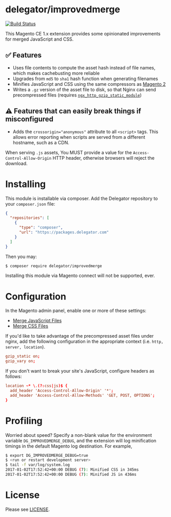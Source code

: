 # delegator/improvedmerge

[![Build Status](https://travis-ci.org/delegator/improvedmerge.svg?branch=travis-ci)](https://travis-ci.org/delegator/improvedmerge)

This Magento CE 1.x extension provides some opinionated improvements for merged JavaScript and CSS.

## :white_check_mark: Features
 - Uses file contents to compute the asset hash instead of file names, which makes cachebusting more reliable
 - Upgrades from `md5` to `sha1` hash function when generating filenames
 - Minifies JavaScript and CSS using the same compressors as [Magento 2][magento-2]
 - Writes a `.gz` version of the asset file to disk, so that Nginx can send precompressed files (requires  [`ngx_http_gzip_static_module`][nginx-gzip-static])

## :warning: Features that can easily break things if misconfigured
 - Adds the `crossorigin="anonymous"` attribute to all `<script>` tags. This allows error reporting when scripts are served from a different hostname, such as a CDN.

 When serving `.js` assets, You MUST provide a value for the `Access-Control-Allow-Origin` HTTP header, otherwise browsers will reject the download.

# Installing

This module is installable via composer. Add the Delegator repository to your
`composer.json` file:

```json
{
  "repositories": [
    {
      "type": "composer",
      "url": "https://packages.delegator.com"
    }
  ]
}
```

Then you may:

```bash
$ composer require delegator/improvedmerge
```

Installing this module via Magento connect will not be supported, ever.

# Configuration

In the Magento admin panel, enable one or more of these settings:

 - [Merge JavaScript Files][merge-js]
 - [Merge CSS Files][merge-css]

If you'd like to take advantage of the precompressed asset files under nginx, add the following configuration in the appropriate context (i.e. `http, server, location`).

```conf
gzip_static on;
gzip_vary on;
```

If you don't want to break your site's JavaScript, configure headers as follows:

```conf
location ~* \.(?:css|js)$ {
  add_header 'Access-Control-Allow-Origin' '*';
  add_header 'Access-Control-Allow-Methods' 'GET, POST, OPTIONS';
}
```

# Profiling

Worried about speed? Specify a non-blank value for the environment variable
`DG_IMPROVEDMERGE_DEBUG`, and the extension will log minification timings in the
default Magento log destination. For example,

```bash
$ export DG_IMPROVEDMERGE_DEBUG=true
$ <run or restart development server>
$ tail -f var/log/system.log
2017-01-02T17:52:42+00:00 DEBUG (7): Minified CSS in 345ms
2017-01-02T17:52:42+00:00 DEBUG (7): Minified JS in 436ms
```

# License

Please see [LICENSE][license].

[license]: LICENSE
[merge-css]: http://docs.magento.com/m1/ce/user_guide/design/merge-css.html
[merge-js]: http://docs.magento.com/m1/ce/user_guide/design/merge-javascript.html
[magento-2]: https://github.com/magento/magento2
[nginx-gzip-static]: http://nginx.org/en/docs/http/ngx_http_gzip_static_module.html
